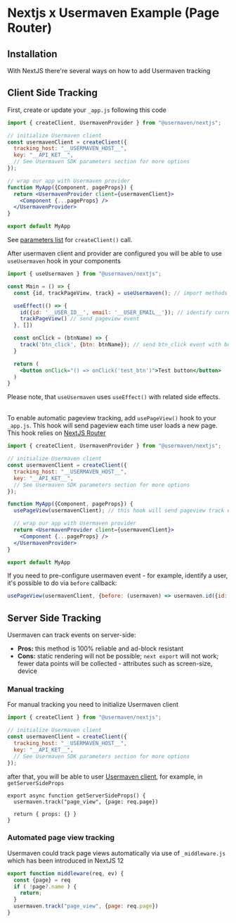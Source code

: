 # Nextjs x Usermaven Example (Page Router)

## Installation

With NextJS there're several ways on how to add Usermaven tracking

## Client Side Tracking

First, create or update your `_app.js` following this code
```jsx
import { createClient, UsermavenProvider } from "@usermaven/nextjs";

// initialize Usermaven client
const usermavenClient = createClient({
  tracking_host: "__USERMAVEN_HOST__",
  key: "__API_KET__",
  // See Usermaven SDK parameters section for more options
});

// wrap our app with Usermaven provider
function MyApp({Component, pageProps}) {
  return <UsermavenProvider client={usermavenClient}>
    <Component {...pageProps} />
  </UsermavenProvider>
}

export default MyApp
```
See [parameters list](https://usermaven.com/docs/sending-data/js-sdk/parameters-reference) for `createClient()` call.

After usermaven client and provider are configured you will be able to use `useUsermaven` hook in your components
```jsx
import { useUsermaven } from "@usermaven/nextjs";

const Main = () => {
  const {id, trackPageView, track} = useUsermaven(); // import methods from useUsermaven hook

  useEffect(() => {
    id({id: '__USER_ID__', email: '__USER_EMAIL__'}); // identify current user for all events
    trackPageView() // send pageview event
  }, [])

  const onClick = (btnName) => {
    track('btn_click', {btn: btnName}); // send btn_click event with button name payload on click
  }

  return (
    <button onClick="() => onClick('test_btn')">Test button</button>
  )
}
```
Please note, that `useUsermaven` uses `useEffect()` with related side effects.

\
To enable automatic pageview tracking, add `usePageView()` hook to your `_app.js`. This hook will send pageview each time
user loads a new page. This hook relies on [NextJS Router](https://nextjs.org/docs/api-reference/next/router)
```jsx
import { createClient, UsermavenProvider } from "@usermaven/nextjs";

// initialize Usermaven client
const usermavenClient = createClient({
  tracking_host: "__USERMAVEN_HOST__",
  key: "__API_KET__",
  // See Usermaven SDK parameters section for more options
});

function MyApp({Component, pageProps}) {
  usePageView(usermavenClient); // this hook will send pageview track event on router change

  // wrap our app with Usermaven provider
  return <UsermavenProvider client={usermavenClient}>
    <Component {...pageProps} />
  </UsermavenProvider>
}

export default MyApp
```
If you need to pre-configure usermaven event - for example, identify a user, it's possible to do via `before` callback:
```javascript
usePageView(usermavenClient, {before: (usermaven) => usermaven.id({id: '__USER_ID__', email: '__USER_EMAIL__'})})
```

## Server Side Tracking

Usermaven can track events on server-side:
* **Pros:** this method is 100% reliable and ad-block resistant
* **Cons:** static rendering will not be possible; `next export` will not work; fewer data points will be collected - attributes such as screen-size, device

### Manual tracking

For manual tracking you need to initialize Usermaven client
```javascript
import { createClient } from "@usermaven/nextjs";

// initialize Usermaven client
const usermavenClient = createClient({
  tracking_host: "__USERMAVEN_HOST__",
  key: "__API_KET__",
  // See Usermaven SDK parameters section for more options
});
```
after that, you will be able to user [Usermaven client](https://usermaven.com/docs/sending-data/js-sdk/methods-reference), for example, in `getServerSideProps`
```
export async function getServerSideProps() {
  usermaven.track("page_view", {page: req.page})

  return { props: {} }
}
```

### Automated page view tracking

Usermaven could track page views automatically via use of `_middleware.js` which has been introduced in NextJS 12

```javascript
export function middleware(req, ev) {
  const {page} = req
  if ( !page?.name ) {
    return;
  }
  usermaven.track("page_view", {page: req.page})
}
```